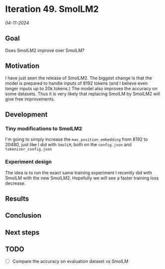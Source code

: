 # Iteration 49. SmolLM2

_04-11-2024_

## Goal

Does SmolLM2 improve over SmolLM?

## Motivation

I have just seen the release of SmolLM2. The biggest change is that the model is prepared to handle
inputs of 8192 tokens (and I believe even longer inputs up to 20k tokens.) The model also improves
the accuracy on some datasets. Thus it is very likely that replacing SmolLM by SmolLM2 will give free
improvements.

## Development

### Tiny modifications to SmolLM2

I'm going to simply increase the `max_position_embedding` from 8192 to 20480, just like I did with `SmolLM`, both
on the `config.json` and `tokenizer_config.json`

### Experiment design

The idea is to run the exact same training experiment I recently did with SmolLM with the new SmolLM2.
Hopefully we will see a faster training loss decrease.

## Results

## Conclusion

## Next steps

## TODO

- [ ] Compare the accuracy on evaluation dataset vs SmolLM
